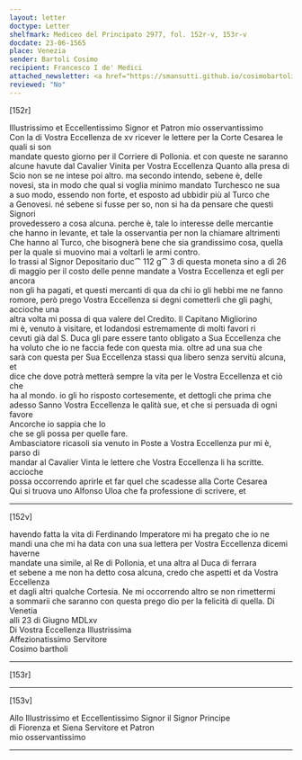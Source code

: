 ```yaml
---
layout: letter
doctype: Letter
shelfmark: Mediceo del Principato 2977, fol. 152r-v, 153r-v
docdate: 23-06-1565
place: Venezia
sender: Bartoli Cosimo
recipient: Francesco I de' Medici
attached_newsletter: <a href="https://smansutti.github.io/cosimobartoli/texts/3079_007/">3079_007</a>, <a href="https://smansutti.github.io/cosimobartoli/texts/3079_116/">3079_116</a>
reviewed: "No"
---
```


[152r]  
  
  
Illustrissimo et Eccellentissimo Signor et Patron mio osservantissimo  
Con la di Vostra Eccellenza de xv ricever le lettere per la Corte Cesarea le quali si son  
mandate questo giorno per il Corriere di Pollonia. et con queste ne saranno  
alcune havute dal Cavalier Vinita per Vostra Eccellenza Quanto alla presa di  
Scio non se ne intese poi altro. ma secondo intendo, sebene è, delle  
novesi, sta in modo che qual si voglia minimo mandato Turchesco ne sua  
a suo modo, essendo non forte, et esposto ad ubbidir più al Turco che  
a Genovesi. né sebene si fusse per so, non si ha da pensare che questi Signori  
provedessero a cosa alcuna. perche è, tale lo interesse delle mercantie  
che hanno in levante, et tale la osservantia per non la chiamare altrimenti  
Che hanno al Turco, che bisognerà bene che sia grandissimo cosa, quella  
per la quale si muovino mai a voltarli le armi contro.  
Io trassi al Signor Depositario duc⁀ 112 g⁀ 3 di questa moneta sino a dì 26  
di maggio per il costo delle penne mandate a Vostra Eccellenza et egli per ancora  
non gli ha pagati, et questi mercanti di qua da chi io gli hebbi me ne fanno  
romore, però prego Vostra Eccellenza si degni cometterli che gli paghi, accioche una  
altra volta mi possa di qua valere del Credito. Il Capitano Migliorino  
mi è, venuto à visitare, et lodandosi estremamente di molti favori ri  
cevuti già dal S. Duca gli pare essere tanto obligato a Sua Eccellenza che  
ha voluto che io ne faccia fede con questa mia. oltre ad una sua che  
sarà con questa per Sua Eccellenza stassi qua libero senza servitù alcuna, et  
dice che dove potrà metterà sempre la vita per le Vostra Eccellenza et ciò che  
ha al mondo. io gli ho risposto cortesemente, et dettogli che prima che  
adesso Sanno Vostra Eccellenza le qalità sue, et che si persuada di ogni favore  
Ancorche io sappia che lo  
che se gli possa per quelle fare.  
Ambasciatore ricasoli sia venuto in Poste a Vostra Eccellenza pur mi è, parso di  
mandar al Cavalier Vinta le lettere che Vostra Eccellenza li ha scritte. accioche  
possa occorrendo aprirle et far quel che scadesse alla Corte Cesarea  
Qui si truova uno Alfonso Uloa che fa professione di scrivere, et  
  
---  

[152v]  
  
  
havendo fatta la vita di Ferdinando Imperatore mi ha pregato che io ne  
mandi una che mi ha data con una sua lettera per Vostra Eccellenza dicemi haverne  
mandate una simile, al Re di Pollonia, et una altra al Duca di ferrara  
et sebene a me non ha detto cosa alcuna, credo che aspetti et da Vostra Eccellenza  
et dagli altri qualche Cortesia. Ne mi occorrendo altro se non rimettermi  
a sommarii che saranno con questa prego dio per la felicità di quella. Di Venetia  
alli 23 di Giugno MDLxv  
Di Vostra Eccellenza Illustrissima  
Affezionatissimo Servitore  
Cosimo bartholi  
  
---  

[153r]  
  
  
  
---  

[153v]  
  
  
Allo Illustrissimo et Eccellentissimo Signor il Signor Principe  
di Fiorenza et Siena Servitore et Patron  
mio osservantissimo  
  
---  

